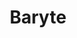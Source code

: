 ---
templateKey: blog-post
featuredpost: false
featuredimage: /assets/Baryte.png
title: Baryte
description: Mineral
testfield: 1080
---